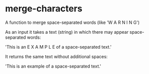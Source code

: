 # merge-characters
A function to merge space-separated words (like 'W A R N I N G')

As an input it takes a text (string) in which there may appear space-separated words:

'This is an E X A M P L E of a space-separated text.'

It returns the same text without additional spaces:

'This is an example of a space-separated text.'
